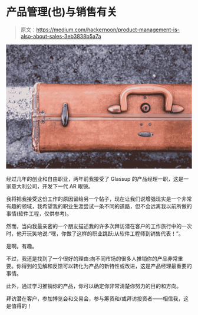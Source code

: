 # 产品管理(也)与销售有关

> 原文：<https://medium.com/hackernoon/product-management-is-also-about-sales-3eb3838b5a7a>

![](img/42927e00239670cfafaec413d7d1df5a.png)

经过几年的创业和自由职业，两年前我接受了 Glassup 的产品经理一职，这是一家意大利公司，开发下一代 AR 眼镜。

我将把我接受这份工作的原因留给另一个帖子，现在让我们说增强现实是一个非常有趣的领域，我希望我的职业生涯尝试一条不同的道路，但不会远离我以前所做的事情(软件工程，仅供参考)。

然而，当向我最亲密的一个朋友描述我的许多次拜访潜在客户的工作旅行中的一次时，他开玩笑地说:“嘿，你做了这样的职业跳跃:从软件工程师到销售代表！”。

是啊。有趣。

不过，我还是找到了一个很好的理由:向不同市场的很多人推销你的产品非常重要。你得到的见解和反馈可以转化为产品的新特性或改进，这是产品经理最重要的事情。

此外，通过学习推销你的产品，你可以确定你非常清楚你努力的目的和方向。

拜访潜在客户，参加博览会和交易会，参与筹资和/或拜访投资者——相信我，这是值得的！